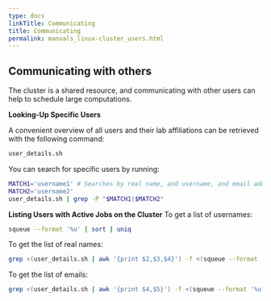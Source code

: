 ```yaml
---
type: docs
linkTitle: Communicating
title: Communicating
permalink: manuals_linux-cluster_users.html
---
```


## Communicating with others

The cluster is a shared resource, and communicating with other users can help to schedule large computations.

__Looking-Up Specific Users__

A convenient overview of all users and their lab affiliations can be retrieved with the following command:

```bash
user_details.sh
```

You can search for specific users by running:

```bash
MATCH1='username1' # Searches by real name, and username, and email address and PI name
MATCH2='username2'
user_details.sh | grep -P "$MATCH1|$MATCH2"
```

__Listing Users with Active Jobs on the Cluster__
To get a list of usernames:

```bash
squeue --format '%u' | sort | uniq
```

To get the list of real names:

```bash
grep <(user_details.sh | awk '{print $2,$3,$4}') -f <(squeue --format '%u' --noheader | sort | uniq) | awk '{print $1,$2}'
```

To get the list of emails:

```bash
grep <(user_details.sh | awk '{print $4,$5}') -f <(squeue --format '%u' --noheader | sort | uniq) | awk '{print $2}'
```


